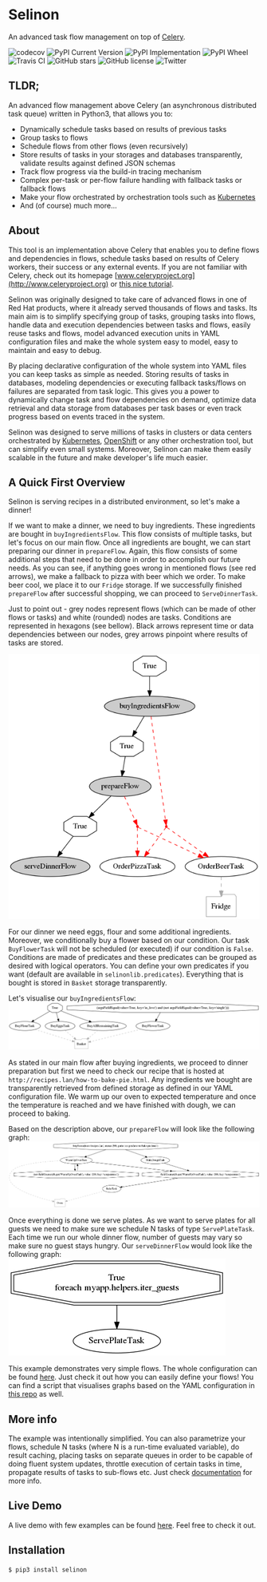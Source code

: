 # Selinon

An advanced task flow management on top of [Celery](https://www.celeryproject.org/).

![codecov](https://codecov.io/gh/selinon/selinon/branch/master/graph/badge.svg)
![PyPI Current Version](https://img.shields.io/pypi/v/selinon.svg)
![PyPI Implementation](https://img.shields.io/pypi/implementation/selinon.svg)
![PyPI Wheel](https://img.shields.io/pypi/wheel/selinon.svg)
![Travis CI](https://travis-ci.org/selinon/selinon.svg?branch=master)
![GitHub stars](https://img.shields.io/github/stars/selinon/selinon.svg)
![GitHub license](https://img.shields.io/badge/license-GPLv2-blue.svg)
![Twitter](https://img.shields.io/twitter/url/http/github.com/selinon/selinon.svg?style=social)

## TLDR;

An advanced flow management above Celery (an asynchronous distributed task queue) written in Python3, that allows you to:

  - Dynamically schedule tasks based on results of previous tasks
  - Group tasks to flows
  - Schedule flows from other flows (even recursively)
  - Store results of tasks in your storages and databases transparently, validate results against defined JSON schemas
  - Track flow progress via the build-in tracing mechanism
  - Complex per-task or per-flow failure handling with fallback tasks or fallback flows
  - Make your flow orchestrated by orchestration tools such as [Kubernetes](https://kubernetes.io)
  - And (of course) much more...

## About

This tool is an implementation above Celery that enables you to define flows and dependencies in flows, schedule tasks based on results of Celery workers, their success or any external events. If you are not familiar with Celery, check out its homepage [www.celeryproject.org](http://www.celeryproject.org) or [this nice tutorial](https://tests4geeks.com/distribute-tasks-python-celery-rabbitmq/).

Selinon was originally designed to take care of advanced flows in one of Red Hat products, where it already served thousands of flows and tasks. Its main aim is to simplify specifying group of tasks, grouping tasks into flows, handle data and execution dependencies between tasks and flows, easily reuse tasks and flows, model advanced execution units in YAML configuration files and make the whole system easy to model, easy to maintain and easy to debug.

By placing declarative configuration of the whole system into YAML files you can keep tasks as simple as needed. Storing results of tasks in databases, modeling dependencies or executing fallback tasks/flows on failures are separated from task logic. This gives you a power to dynamically change task and flow dependencies on demand, optimize data retrieval and data storage from databases per task bases or even track progress based on events traced in the system.

Selinon was designed to serve millions of tasks in clusters or data centers orchestrated by [Kubernetes](https://kubernetes.io), [OpenShift](https://openshift.com) or any other orchestration tool, but can simplify even small systems. Moreover, Selinon can make them easily scalable in the future and make developer's life much easier.

## A Quick First Overview

Selinon is serving recipes in a distributed environment, so let's make a dinner!

If we want to make a dinner, we need to buy ingredients. These ingredients are bought in `buyIngredientsFlow`. This flow consists of multiple tasks, but let's focus on our main flow. Once all ingredients are bought, we can start preparing our dinner in `prepareFlow`. Again, this flow consists of some additional steps that need to be done in order to accomplish our future needs. As you can see, if anything goes wrong in mentioned flows (see red arrows), we make a fallback to pizza with beer which we order. To make beer cool, we place it to our `Fridge` storage. If we successfully finished `prepareFlow` after successful shopping, we can proceed to `ServeDinnerTask`.

Just to point out - grey nodes represent flows (which can be made of other flows or tasks) and white (rounded) nodes are tasks. Conditions are represented in hexagons (see bellow). Black arrows represent time or data dependencies between our nodes, grey arrows pinpoint where results of tasks are stored.

![Main dinner flow](/example/graph/dinnerFlow.png?raw=true "Main dinner flow")

For our dinner we need eggs, flour and some additional ingredients. Moreover, we conditionally buy a flower based on our condition. Our task `BuyFlowerTask` will not be scheduled (or executed) if our condition is `False`. Conditions are made of predicates and these predicates can be grouped as desired with logical operators. You can define your own predicates if you want (default are available in `selinonlib.predicates`). Everything that is bought is stored in `Basket` storage transparently.

Let's visualise our `buyIngredientsFlow`:
![Buy ingredients flow](/example/graph/buyIngredientsFlow.png?raw=true "How to buy ingredients")

As stated in our main flow after buying ingredients, we proceed to dinner preparation but first we need to check our recipe that is hosted at `http://recipes.lan/how-to-bake-pie.html`. Any ingredients we bought are transparently retrieved from defined storage as defined in our YAML configuration file. We warm up our oven to expected temperature and once the temperature is reached and we have finished with dough, we can proceed to baking.

Based on the description above, our `prepareFlow` will look like the following graph:
![Preparation](/example/graph/prepareFlow.png?raw=true "How to prepare dinner")

Once everything is done we serve plates. As we want to serve plates for all guests we need to make sure we schedule N tasks of type `ServePlateTask`. Each time we run our whole dinner flow, number of guests may vary so make sure no guest stays hungry. Our `serveDinnerFlow` would look like the following graph:
![Serving plates](/example/graph/serveDinnerFlow.png?raw=true "How to serve plates")

This example demonstrates very simple flows. The whole configuration can be found [here](/example/dinner.yaml). Just check it out how you can easily define your flows! You can find a script that visualises graphs based on the YAML configuration in [this repo](/example/) as well.

## More info

The example was intentionally simplified. You can also parametrize your flows, schedule N tasks (where N is a run-time evaluated variable), do result caching, placing tasks on separate queues in order to be capable of doing fluent system updates, throttle execution of certain tasks in time, propagate results of tasks to sub-flows etc. Just check [documentation](https://selinon.github.io/selinon) for more info.

## Live Demo

A live demo with few examples can be found [here](https://github.com/selinon/demo). Feel free to check it out.

## Installation

```
$ pip3 install selinon
```

